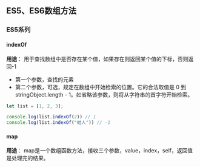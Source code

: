 ## ES5、ES6数组方法

### ES5系列

#### indexOf
**用途**： 用于查找数组中是否存在某个值，如果存在则返回某个值的下标，否则返回-1

- 第一个参数，查找的元素
- 第二个参数，可选，规定在数组中开始检索的位置。它的合法取值是 0 到 stringObject.length - 1。如省略该参数，则将从字符串的首字符开始检索。

```js
let list = [1, 2, 3];

console.log(list.indexOf(2)) // 1
console.log(list.indexOf("蛙人")) // -1
```

#### map
**用途**： map是一个数组函数方法，接收三个参数，value，index，self，返回值是处理完的结果。

```js

```